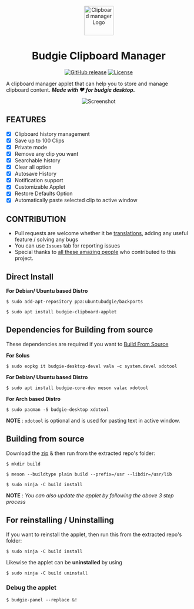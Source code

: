 <p align="center"><a href="#budgie-clipboard-manager"><img src="https://raw.githubusercontent.com/prateekmedia/budgie-clipboard-applet/main/images/clipmgr.png" height=80px alt="Clipboard manager Logo"/></a></p>
<h1 align="center">Budgie Clipboard Manager</h1>
<p align="center">
<a href="https://github.com/prateekmedia/budgie-clipboard-applet/releases"><img alt="GitHub release" src="https://img.shields.io/github/v/release/prateekmedia/budgie-clipboard-applet"/></a> <a href="LICENSE"><img alt="License" src="https://img.shields.io/github/license/prateekmedia/budgie-clipboard-applet?color=blue"/></a>
</p>

A clipboard manager applet that can help you to store and manage clipboard content. 
***Made with ♥️ for budgie desktop.***

<p align="center"><img src="https://raw.githubusercontent.com/prateekmedia/budgie-clipboard-applet/main/images/screenshot.png" alt="Screenshot"/></p>

## FEATURES
- [x] Clipboard history management
- [x] Save up to 100 Clips
- [x] Private mode 
- [x] Remove any clip you  want
- [x] Searchable history
- [x] Clear all option
- [x] Autosave History
- [x] Notification support
- [x] Customizable Applet
- [x] Restore Defaults Option
- [x] Automatically paste selected clip to active window

## CONTRIBUTION
-  Pull requests are welcome whether it be [translations](https://github.com/prateekmedia/budgie-clipboard-applet/releases/tag/v0.9.8), adding any useful feature / solving any bugs
-  You can use `Issues` tab for reporting issues
-  Special thanks to [all these amazing people](https://github.com/prateekmedia/budgie-clipboard-applet/graphs/contributors) who contributed to this project.

## Direct Install
**For Debian/ Ubuntu based Distro**
```
$ sudo add-apt-repository ppa:ubuntubudgie/backports

$ sudo apt install budgie-clipboard-applet
```


## Dependencies for Building from source
These dependencies are required if you want to [Build From Source](#Building-from-source)

**For Solus**
```
$ sudo eopkg it budgie-desktop-devel vala -c system.devel xdotool
```

**For Debian/ Ubuntu based Distro**
```
$ sudo apt install budgie-core-dev meson valac xdotool
```
**For Arch based Distro**
```
$ sudo pacman -S budgie-desktop xdotool
```
**NOTE** : `xdotool` is optional and is used for pasting text in active window.

## Building from source
Download the [zip](https://github.com/prateekmedia/budgie-clipboard-applet/archive/main.zip) & then run from the extracted repo's folder:

```
$ mkdir build

$ meson --buildtype plain build --prefix=/usr --libdir=/usr/lib

$ sudo ninja -C build install
```
**NOTE** : *You can also update the applet by following the above 3 step process*

## For reinstalling / Uninstalling
If you want to reinstall the applet, then run this from the extracted repo's folder:

```
$ sudo ninja -C build install
```
Likewise the applet can be **uninstalled** by using 
```
$ sudo ninja -C build uninstall
```

### Debug the applet
```
$ budgie-panel --replace &!
```
